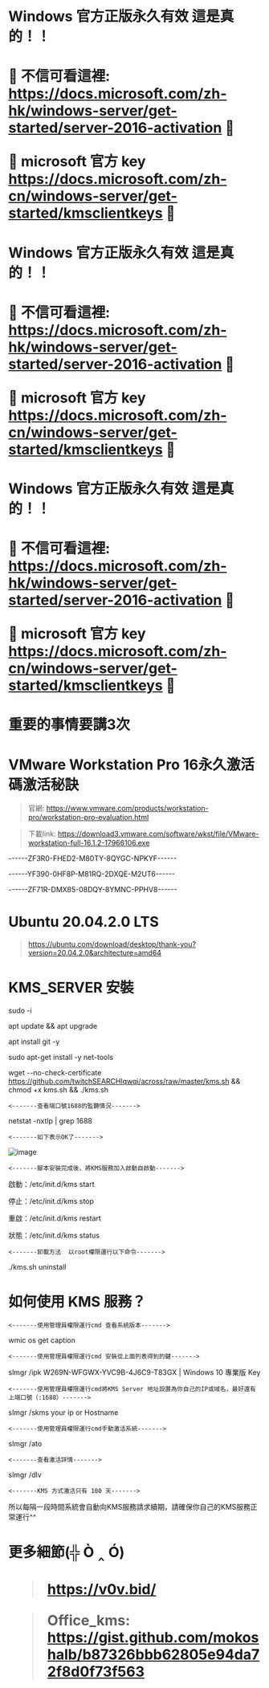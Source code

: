 <h1> Windows 官方正版永久有效 這是真的！！ <h1>

🔴 不信可看這裡: https://docs.microsoft.com/zh-hk/windows-server/get-started/server-2016-activation 🔴
  
🔴 microsoft 官方 key https://docs.microsoft.com/zh-cn/windows-server/get-started/kmsclientkeys 🔴
  
<h1> Windows 官方正版永久有效 這是真的！！ <h1>  

🔴 不信可看這裡: https://docs.microsoft.com/zh-hk/windows-server/get-started/server-2016-activation 🔴
  
🔴 microsoft 官方 key https://docs.microsoft.com/zh-cn/windows-server/get-started/kmsclientkeys 🔴  
  
<h1> Windows 官方正版永久有效 這是真的！！ <h1>
  
🔴 不信可看這裡: https://docs.microsoft.com/zh-hk/windows-server/get-started/server-2016-activation 🔴
  
🔴 microsoft 官方 key https://docs.microsoft.com/zh-cn/windows-server/get-started/kmsclientkeys 🔴  
  
<h1> 重要的事情要講3次 <h1>




# VMware Workstation Pro 16永久激活碼激活秘訣

>官網: https://www.vmware.com/products/workstation-pro/workstation-pro-evaluation.html

>下載link: https://download3.vmware.com/software/wkst/file/VMware-workstation-full-16.1.2-17966106.exe

------ZF3R0-FHED2-M80TY-8QYGC-NPKYF------

------YF390-0HF8P-M81RQ-2DXQE-M2UT6------

------ZF71R-DMX85-08DQY-8YMNC-PPHV8------

# Ubuntu 20.04.2.0 LTS
> https://ubuntu.com/download/desktop/thank-you?version=20.04.2.0&architecture=amd64

# KMS_SERVER 安裝
  
sudo -i

apt update && apt upgrade

apt install git -y

sudo apt-get install -y net-tools

wget --no-check-certificate https://github.com/twitchSEARCHlqwqi/across/raw/master/kms.sh && chmod +x kms.sh && ./kms.sh

`<-------查看端口號1688的監聽情況------->`

netstat -nxtlp | grep 1688

`<-------如下表示OK了------->`

![image](https://user-images.githubusercontent.com/69714467/128604182-4f40513d-28d6-411b-9149-ac9c5d8ae2ac.png)

`<-------腳本安裝完成後，將KMS服務加入啟動自啟動------->`

啟動：/etc/init.d/kms start

停止：/etc/init.d/kms stop

重啟：/etc/init.d/kms restart

狀態：/etc/init.d/kms status


`<-------卸載方法  以root權限運行以下命令------->`

./kms.sh uninstall

# 如何使用 KMS 服務？

`<-------使用管理員權限運行cmd 查看系統版本------->`

wmic os get caption

`<-------使用管理員權限運行cmd 安裝從上面列表得到的鍵------->`

slmgr /ipk W269N-WFGWX-YVC9B-4J6C9-T83GX   | Windows 10 專業版 Key

`<-------使用管理員權限運行cmd將KMS Server 地址設置為你自己的IP或域名，最好還有上端口號（:1688）------->`

slmgr /skms your ip or Hostname

`<-------使用管理員權限運行cmd手動激活系統------->`

slmgr /ato

`<-------查看激活詳情------->`

slmgr /dlv


`<-------KMS 方式激活只有 180 天------->`

所以每隔一段時間系統會自動向KMS服務請求續期，請確保你自己的KMS服務正常運行^^

<h1>  更多細節(╬ Ò ‸ Ó) <h1>

>https://v0v.bid/  

>Office_kms: https://gist.github.com/mokoshalb/b87326bbb62805e94da72f8d0f73f563
